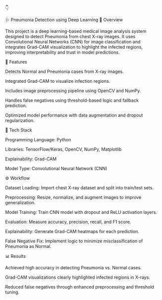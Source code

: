 👇

🩺 Pneumonia Detection using Deep Learning
📘 Overview

This project is a deep learning-based medical image analysis system designed to detect Pneumonia from chest X-ray images.
It uses Convolutional Neural Networks (CNN) for image classification and integrates Grad-CAM visualization to highlight the infected regions, improving interpretability and trust in model predictions.

🚀 Features

Detects Normal and Pneumonia cases from X-ray images.

Integrated Grad-CAM to visualize infection regions.

Includes image preprocessing pipeline using OpenCV and NumPy.

Handles false negatives using threshold-based logic and fallback prediction.

Optimized model performance with data augmentation and dropout regularization.

🧠 Tech Stack

Programming Language: Python

Libraries: TensorFlow/Keras, OpenCV, NumPy, Matplotlib

Explainability: Grad-CAM

Model Type: Convolutional Neural Network (CNN)

⚙️ Workflow

Dataset Loading: Import chest X-ray dataset and split into train/test sets.

Preprocessing: Resize, normalize, and augment images to improve generalization.

Model Training: Train CNN model with dropout and ReLU activation layers.

Evaluation: Measure accuracy, precision, recall, and F1 score.

Explainability: Generate Grad-CAM heatmaps for each prediction.

False Negative Fix: Implement logic to minimize misclassification of Pneumonia as Normal.

📊 Results

Achieved high accuracy in detecting Pneumonia vs. Normal cases.

Grad-CAM visualizations clearly highlighted infected regions in X-rays.

Reduced false negatives through enhanced preprocessing and threshold tuning.
